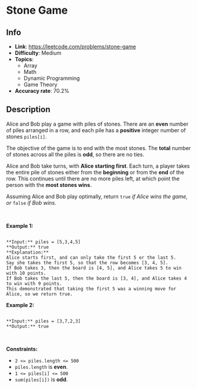 # Stone Game

## Info  
- **Link**: https://leetcode.com/problems/stone-game
- **Difficulty**: Medium  
- **Topics**:   
    - Array
    - Math
    - Dynamic Programming
    - Game Theory
- **Accuracy rate**: 70.2%  

## Description  
    
Alice and Bob play a game with piles of stones. There are an **even** number of piles arranged in a row, and each pile has a **positive** integer number of stones `piles[i]`.


The objective of the game is to end with the most stones. The **total** number of stones across all the piles is **odd**, so there are no ties.


Alice and Bob take turns, with **Alice starting first**. Each turn, a player takes the entire pile of stones either from the **beginning** or from the **end** of the row. This continues until there are no more piles left, at which point the person with the **most stones wins**.


Assuming Alice and Bob play optimally, return `true` *if Alice wins the game, or* `false` *if Bob wins*.


 


**Example 1:**



```

**Input:** piles = [5,3,4,5]
**Output:** true
**Explanation:** 
Alice starts first, and can only take the first 5 or the last 5.
Say she takes the first 5, so that the row becomes [3, 4, 5].
If Bob takes 3, then the board is [4, 5], and Alice takes 5 to win with 10 points.
If Bob takes the last 5, then the board is [3, 4], and Alice takes 4 to win with 9 points.
This demonstrated that taking the first 5 was a winning move for Alice, so we return true.

```

**Example 2:**



```

**Input:** piles = [3,7,2,3]
**Output:** true

```

 


**Constraints:**


* `2 <= piles.length <= 500`
* `piles.length` is **even**.
* `1 <= piles[i] <= 500`
* `sum(piles[i])` is **odd**.


  
    